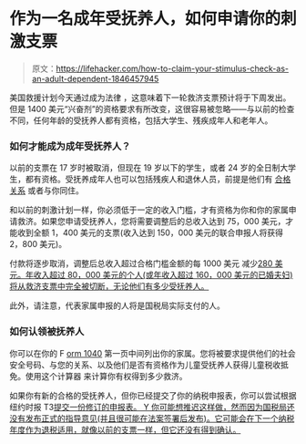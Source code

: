 # 作为一名成年受抚养人，如何申请你的刺激支票

> 原文：<https://lifehacker.com/how-to-claim-your-stimulus-check-as-an-adult-dependent-1846457945>

美国救援计划今天通过成为法律 ，这意味着下一轮救济支票预计将于下周发出。但是 1400 美元“兴奋剂”的资格要求有所改变，这很容易被忽略——与以前的检查不同，任何年龄的受抚养人都有资格，包括大学生、残疾成年人和老年人。



### 如何才能成为成年受抚养人？

以前的支票在 17 岁时被取消，但现在 19 岁以下的学生，或者 24 岁的全日制大学生，都有资格。受抚养成年人也可以包括残疾人和退休人员，前提是他们有 [合格关系](https://www.irs.gov/publications/p501#en_US_2019_publink1000220868) 或者与你同住。 

和以前的刺激计划一样，你必须低于一定的收入门槛，才有资格为你和你的家属申请救济。如果您申请受抚养人，您将需要调整后的总收入达到 75，000 美元，才能收到全额 1，400 美元的支票(收入达到 150，000 美元的联合申报人将获得 2，800 美元)。

付款将逐步取消，调整后总收入超过合格门槛金额的每 1000 美元 减少[280 美元。年收入超过 80，000 美元的个人(或年收入超过 160，000 美元的已婚夫妇)将从救济支票中完全被切断，无论他们有多少受抚养人。](https://www.kiplinger.com/taxes/602380/who-wont-get-a-third-stimulus-check-under-the-new-senate-plan) 

此外，请注意，代表家属申报的人将是国税局实际支付的人。

### **如何认领被抚养人**

你可以在你的 F [orm 1040](https://www.irs.gov/pub/irs-pdf/f1040.pdf) 第一页中间列出你的家属。您将被要求提供他们的社会安全号码、与您的关系、以及他们是否有资格作为儿童受抚养人获得儿童税收抵免。使用这个计算器 来计算你有权得到多少救济。

如果你有新的合格的受抚养人，但你已经提交了你的纳税申报表，你可以尝试根据纽约时报 T3[提交一份修订的申报表。 Y 你可能想推迟这样做，然而因为国税局还没有发布正式的指导意见(并且很可能在法案签署后发布)。它可能会在下一个纳税年度作为退税适用，就像以前的支票一样，但它还没有得到确认。](https://www.nytimes.com/live/2021/03/06/business/stimulus-check-plan-details)